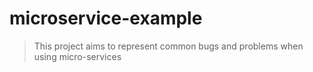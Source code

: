
# microservice-example

> This project aims to represent common bugs and problems when using micro-services

